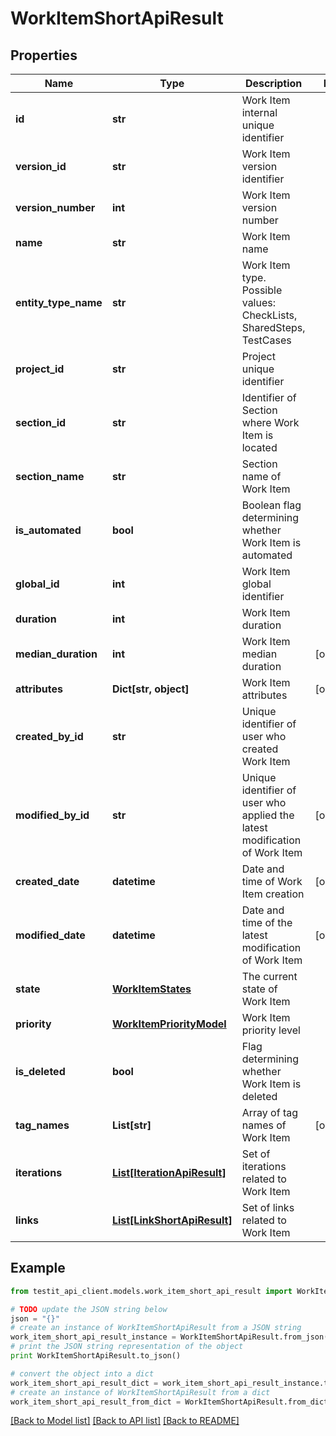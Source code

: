 # WorkItemShortApiResult


## Properties
Name | Type | Description | Notes
------------ | ------------- | ------------- | -------------
**id** | **str** | Work Item internal unique identifier | 
**version_id** | **str** | Work Item version identifier | 
**version_number** | **int** | Work Item version number | 
**name** | **str** | Work Item name | 
**entity_type_name** | **str** | Work Item type. Possible values: CheckLists, SharedSteps, TestCases | 
**project_id** | **str** | Project unique identifier | 
**section_id** | **str** | Identifier of Section where Work Item is located | 
**section_name** | **str** | Section name of Work Item | 
**is_automated** | **bool** | Boolean flag determining whether Work Item is automated | 
**global_id** | **int** | Work Item global identifier | 
**duration** | **int** | Work Item duration | 
**median_duration** | **int** | Work Item median duration | [optional] 
**attributes** | **Dict[str, object]** | Work Item attributes | [optional] 
**created_by_id** | **str** | Unique identifier of user who created Work Item | 
**modified_by_id** | **str** | Unique identifier of user who applied the latest modification of Work Item | [optional] 
**created_date** | **datetime** | Date and time of Work Item creation | [optional] 
**modified_date** | **datetime** | Date and time of the latest modification of Work Item | [optional] 
**state** | [**WorkItemStates**](WorkItemStates.md) | The current state of Work Item | 
**priority** | [**WorkItemPriorityModel**](WorkItemPriorityModel.md) | Work Item priority level | 
**is_deleted** | **bool** | Flag determining whether Work Item is deleted | 
**tag_names** | **List[str]** | Array of tag names of Work Item | [optional] 
**iterations** | [**List[IterationApiResult]**](IterationApiResult.md) | Set of iterations related to Work Item | 
**links** | [**List[LinkShortApiResult]**](LinkShortApiResult.md) | Set of links related to Work Item | 

## Example

```python
from testit_api_client.models.work_item_short_api_result import WorkItemShortApiResult

# TODO update the JSON string below
json = "{}"
# create an instance of WorkItemShortApiResult from a JSON string
work_item_short_api_result_instance = WorkItemShortApiResult.from_json(json)
# print the JSON string representation of the object
print WorkItemShortApiResult.to_json()

# convert the object into a dict
work_item_short_api_result_dict = work_item_short_api_result_instance.to_dict()
# create an instance of WorkItemShortApiResult from a dict
work_item_short_api_result_from_dict = WorkItemShortApiResult.from_dict(work_item_short_api_result_dict)
```
[[Back to Model list]](../README.md#documentation-for-models) [[Back to API list]](../README.md#documentation-for-api-endpoints) [[Back to README]](../README.md)


